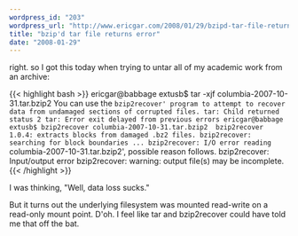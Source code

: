```yaml
---
wordpress_id: "203"
wordpress_url: "http://www.ericgar.com/2008/01/29/bzipd-tar-file-returns-error/"
title: "bzip'd tar file returns error"
date: "2008-01-29"
---
```


right. so I got this today when trying to untar all of my academic
work from an archive:

{{< highlight bash >}}
ericgar@babbage extusb$ tar -xjf columbia-2007-10-31.tar.bzip2
You can use the `bzip2recover' program to attempt to recover
data from undamaged sections of corrupted files.
tar: Child returned status 2
tar: Error exit delayed from previous errors
ericgar@babbage extusb$ bzip2recover columbia-2007-10-31.tar.bzip2 
bzip2recover 1.0.4: extracts blocks from damaged .bz2 files.
bzip2recover: searching for block boundaries ...
bzip2recover: I/O error reading `columbia-2007-10-31.tar.bzip2', possible reason follows.
bzip2recover: Input/output error
bzip2recover: warning: output file(s) may be incomplete.
{{< /highlight >}}

I was thinking, "Well, data loss sucks." 

But it turns out the underlying filesystem was mounted read-write
on a read-only mount point. D'oh. I feel like tar and bzip2recover
could have told me that off the bat.
